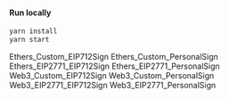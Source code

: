 #### Run locally

```bash
yarn install
yarn start
```


Ethers_Custom_EIP712Sign
Ethers_Custom_PersonalSign
Ethers_EIP2771_EIP712Sign
Ethers_EIP2771_PersonalSign
Web3_Custom_EIP712Sign
Web3_Custom_PersonalSign
Web3_EIP2771_EIP712Sign
Web3_EIP2771_PersonalSign